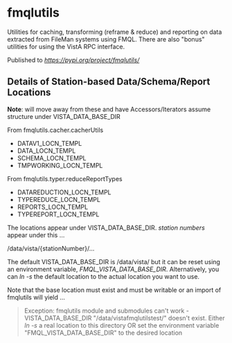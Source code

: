# fmqlutils

Utilities for caching, transforming (reframe & reduce) and reporting on data extracted from FileMan systems using FMQL. There are also "bonus" utilities for using the VistA RPC interface.

Published to _https://pypi.org/project/fmqlutils/_

## Details of Station-based Data/Schema/Report Locations

__Note__: will move away from these and have Accessors/Iterators assume structure under VISTA_DATA_BASE_DIR

From fmqlutils.cacher.cacherUtils

  * DATAV1_LOCN_TEMPL
  * DATA_LOCN_TEMPL
  * SCHEMA_LOCN_TEMPL
  * TMPWORKING_LOCN_TEMPL

From fmqlutils.typer.reduceReportTypes

  * DATAREDUCTION_LOCN_TEMPL
  * TYPEREDUCE_LOCN_TEMPL
  * REPORTS_LOCN_TEMPL
  * TYPEREPORT_LOCN_TEMPL

The locations appear under VISTA_DATA_BASE_DIR. _station numbers_ appear under this ...

  /data/vista/{stationNumber}/...

The default VISTA_DATA_BASE_DIR is /data/vista/ but it can be reset using an environment variable, _FMQL_VISTA_DATA_BASE_DIR_.
Alternatively, you can _ln -s_ the default location to the actual location you want to use.

Note that the base location must exist and must be writable or an import of fmqlutils will yield ...

> Exception: fmqlutils module and submodules can't work - VISTA_DATA_BASE_DIR "/data/vistafmqlutilstest/" doesn't exist. Either _ln -s_ a real location to this directory OR set the environment variable "FMQL_VISTA_DATA_BASE_DIR" to the desired location

